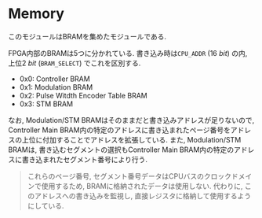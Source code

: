 # Memory

このモジュールはBRAMを集めたモジュールである.

FPGA内部のBRAMは5つに分かれている.
書き込み時は`CPU_ADDR` ($\SI{16}{bit}$) の内, 上位$\SI{2}{bit}$ (`BRAM_SELECT`) でこれを区別する.

- 0x0: Controller BRAM
- 0x1: Modulation BRAM
- 0x2: Pulse Witdth Encoder Table BRAM
- 0x3: STM BRAM

なお, Modulation/STM BRAMはそのままだと書き込みアドレスが足りないので, Controller Main BRAM内の特定のアドレスに書き込まれたページ番号をアドレスの上位に付加することでアドレスを拡張している.
また, Modulation/STM BRAMは, 書き込むセグメントの選択もController Main BRAM内の特定のアドレスに書き込まれたセグメント番号により行う.

> これらのページ番号, セグメント番号データはCPUバスのクロックドメインで使用するため, BRAMに格納されたデータは使用しない.
> 代わりに, このアドレスへの書き込みを監視し, 直接レジスタに格納して使用するようにしている.
